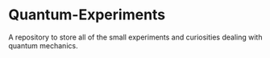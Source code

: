 # Quantum-Experiments
A repository to store all of the small experiments and curiosities dealing with quantum mechanics.
